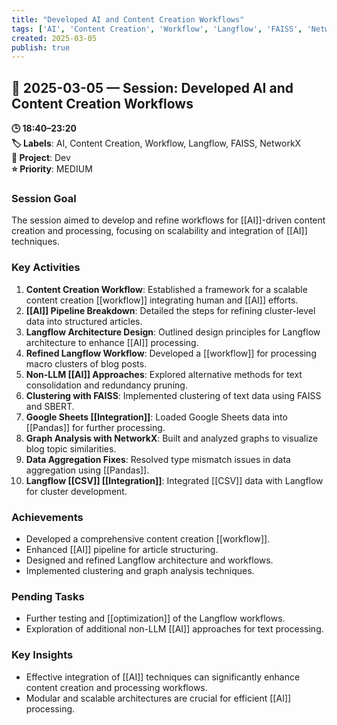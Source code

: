 ```yaml
---
title: "Developed AI and Content Creation Workflows"
tags: ['AI', 'Content Creation', 'Workflow', 'Langflow', 'FAISS', 'NetworkX']
created: 2025-03-05
publish: true
---
```


## 📅 2025-03-05 — Session: Developed AI and Content Creation Workflows

**🕒 18:40–23:20**  
**🏷️ Labels**: AI, Content Creation, Workflow, Langflow, FAISS, NetworkX  
**📂 Project**: Dev  
**⭐ Priority**: MEDIUM  


### Session Goal
The session aimed to develop and refine workflows for [[AI]]-driven content creation and processing, focusing on scalability and integration of [[AI]] techniques.

### Key Activities
1. **Content Creation Workflow**: Established a framework for a scalable content creation [[workflow]] integrating human and [[AI]] efforts.
2. **[[AI]] Pipeline Breakdown**: Detailed the steps for refining cluster-level data into structured articles.
3. **Langflow Architecture Design**: Outlined design principles for Langflow architecture to enhance [[AI]] processing.
4. **Refined Langflow Workflow**: Developed a [[workflow]] for processing macro clusters of blog posts.
5. **Non-LLM [[AI]] Approaches**: Explored alternative methods for text consolidation and redundancy pruning.
6. **Clustering with FAISS**: Implemented clustering of text data using FAISS and SBERT.
7. **Google Sheets [[Integration]]**: Loaded Google Sheets data into [[Pandas]] for further processing.
8. **Graph Analysis with NetworkX**: Built and analyzed graphs to visualize blog topic similarities.
9. **Data Aggregation Fixes**: Resolved type mismatch issues in data aggregation using [[Pandas]].
10. **Langflow [[CSV]] [[Integration]]**: Integrated [[CSV]] data with Langflow for cluster development.

### Achievements
- Developed a comprehensive content creation [[workflow]].
- Enhanced [[AI]] pipeline for article structuring.
- Designed and refined Langflow architecture and workflows.
- Implemented clustering and graph analysis techniques.

### Pending Tasks
- Further testing and [[optimization]] of the Langflow workflows.
- Exploration of additional non-LLM [[AI]] approaches for text processing.

### Key Insights
- Effective integration of [[AI]] techniques can significantly enhance content creation and processing workflows.
- Modular and scalable architectures are crucial for efficient [[AI]] processing.
